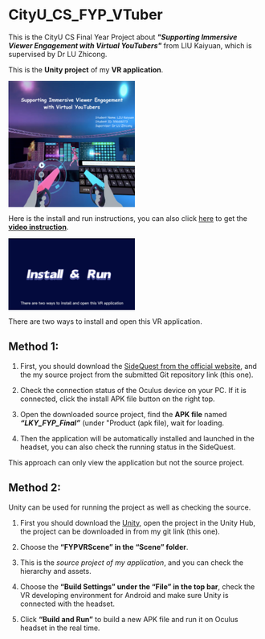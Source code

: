# CityU_CS_FYP_VTuber
This is the CityU CS Final Year Project about ***"Supporting Immersive Viewer Engagement with Virtual YouTubers"*** from LIU Kaiyuan, which is supervised by Dr LU Zhicong.

This is the **Unity project** of my **VR application**.

<img src="https://github.com/XXXperience777/CityU_CS_FYP_VTuber/blob/main/FYP_Screenshot_LIU%20Kaiyuan.png?raw=true" width = "50%" height = "50%" alt="Project screenshots" align=center />


Here is the install and run instructions, you can also click [here](https://drive.google.com/file/d/1NLZWWcLTxCBv4EQvblK1GgR4MzFWoJJn/view?usp=sharing) to get the [**video instruction**](https://drive.google.com/file/d/1NLZWWcLTxCBv4EQvblK1GgR4MzFWoJJn/view?usp=sharing).

[<img src="https://github.com/XXXperience777/CityU_CS_FYP_VTuber/blob/main/install.png?raw=true" width = "50%" height = "50%" alt="install video" align=center />](https://drive.google.com/file/d/1NLZWWcLTxCBv4EQvblK1GgR4MzFWoJJn/view?usp=sharing)

There are two ways to install and open this VR application. 

## Method 1: 

1. First, you should download the [SideQuest from the official website](https://sidequestvr.com/), and the my source project from the submitted Git repository link (this one). 

2. Check the connection status of the Oculus device on your PC.  If it is connected, click the install APK file button on the right top.

3. Open the downloaded source project, find the **APK file** named ***“LKY_FYP_Final”*** (under "Product (apk file), wait for loading. 

4. Then the application will be automatically installed and launched in the headset, you can also check the running status in the SideQuest. 

This approach can only view the application but not the source project.


## Method 2:  

Unity can be used for running the project as well as checking the source.

1. First you should download the [Unity](https://unity3d.com/get-unity/download), open the project in the Unity Hub, the project can be downloaded in from my git link (this one). 

2. Choose the **“FYPVRScene” in the “Scene” folder**. 

3. This is the *source project of my application*, and you can check the hierarchy and assets. 

4. Choose the **“Build Settings” under the “File” in the top bar**, check the VR developing environment for Android and make sure Unity is connected with the headset.

5. Click **“Build and Run”** to build a new APK file and run it on Oculus headset in the real time.
